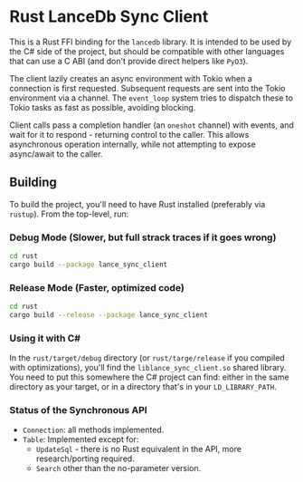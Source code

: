 # Rust LanceDb Sync Client

This is a Rust FFI binding for the `lancedb` library. It is intended to be used by the C# side of the project,
but should be compatible with other languages that can use a C ABI (and don't provide direct
helpers like `PyO3`).

The client lazily creates an async environment with Tokio when a connection is first requested.
Subsequent requests are sent into the Tokio environment via a channel. The `event_loop` system
tries to dispatch these to Tokio tasks as fast as possible, avoiding blocking.

Client calls pass a completion handler (an `oneshot` channel) with events, and wait for it to
respond - returning control to the caller. This allows asynchronous operation internally,
while not attempting to expose async/await to the caller.

## Building

To build the project, you'll need to have Rust installed (preferably via `rustup`). From the top-level,
run:

### Debug Mode (Slower, but full strack traces if it goes wrong)

```bash
cd rust
cargo build --package lance_sync_client
```

### Release Mode (Faster, optimized code)

```bash
cd rust
cargo build --release --package lance_sync_client
```

### Using it with C#

In the `rust/target/debug` directory (or `rust/targe/release` if you compiled with optimizations), you'll find the `liblance_sync_client.so` shared library. You
need to put this somewhere the C# project can find: either in the same directory as your target,
or in a directory that's in your `LD_LIBRARY_PATH`.

### Status of the Synchronous API

* `Connection`: all methods implemented.
* `Table`: Implemented except for:
  * `UpdateSql` - there is no Rust equivalent in the API, more research/porting required.
  * `Search` other than the no-parameter version.